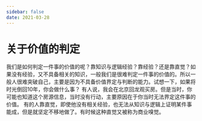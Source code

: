 ```yaml
---
sidebar: false
date: 2021-03-28
---
```

# 关于价值的判定

我们是如何判定一件事的价值的呢？靠知识与逻辑经验？靠经验？还是靠直觉？如果没有经验，又不具备相关的知识，一般我们是很难判定一件事的价值的。所以一般人很难突破自己，主要是因为不具备价值界定与判断的能力。试想一下，如果将时光倒回10年，你会做什么事？
有人说，我会在北京回龙观买房。但是当时，你可能也知道这个房源信息，当时没有行动，主要原因在于你当时无法界定这件事的价值。
有的人靠直觉，即使他没有相关经验，也无法从知识与逻辑上证明某件事能成，但是就坚定不移地做了。有时候这种直觉又被称为商业嗅觉。